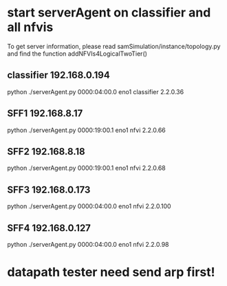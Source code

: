 # start serverAgent on classifier and all nfvis
<!-- ## server2
python ./serverAgent.py 0000:04:00.1  eno2 nfvi 2.2.0.98 -->

To get server information, please read samSimulation/instance/topology.py and find the function addNFVIs4LogicalTwoTier()

## classifier 192.168.0.194
<!-- python ./serverAgent.py  0000:04:00.0 br1 classifier 2.2.0.36 -->
python ./serverAgent.py  0000:04:00.0 eno1 classifier 2.2.0.36

## SFF1 192.168.8.17
python ./serverAgent.py  0000:19:00.1 eno1 nfvi 2.2.0.66

## SFF2 192.168.8.18
python ./serverAgent.py  0000:19:00.1 eno1 nfvi 2.2.0.68

## SFF3 192.168.0.173
python ./serverAgent.py  0000:04:00.0 eno1 nfvi 2.2.0.100

## SFF4 192.168.0.127
python ./serverAgent.py  0000:04:00.0 eno1 nfvi 2.2.0.98

# datapath tester need send arp first!



